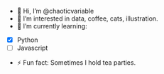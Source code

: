 - 👋 Hi, I’m @chaoticvariable
- 👀 I’m interested in data, coffee, cats, illustration.
- 🌱 I’m currently learning:
- [x] Python
- [ ] Javascript
- ⚡ Fun fact: Sometimes I hold tea parties.

<!---
chaoticvariable/chaoticvariable is a ✨ special ✨ repository because its `README.md` (this file) appears on your GitHub profile.
You can click the Preview link to take a look at your changes.
--->
